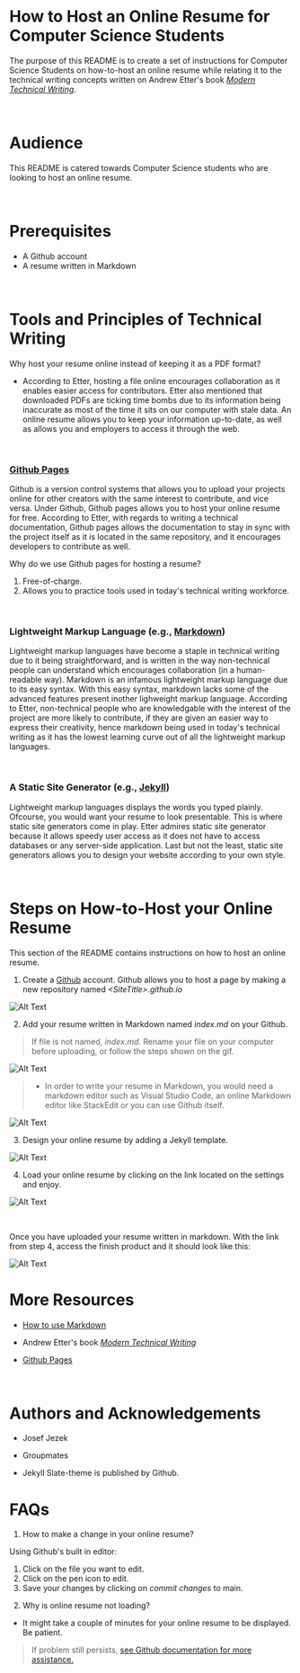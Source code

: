 # How to Host an Online Resume for Computer Science Students
The purpose of this README is to create a set of instructions for Computer Science Students on how-to-host an online resume while relating it to the technical writing concepts written on Andrew Etter's book [_Modern Technical Writing_](https://www.amazon.ca/Modern-Technical-Writing-Introduction-Documentation-ebook/dp/B01A2QL9SS/ref=sr_1_1?crid=3MXM73Y2ERF8Z&dchild=1&keywords=modern+technical+writing&qid=1604025150&sprefix=modern+technical%2Caps%2C194&sr=8-1).

&nbsp;

# Audience
This README is catered towards Computer Science students who are looking to host an online resume. 

&nbsp;

# Prerequisites
 * A Github account
 * A resume written in Markdown


&nbsp;
# Tools and Principles of Technical Writing
Why host your resume online instead of keeping it as a PDF format? 
* According to Etter, hosting a file online encourages collaboration as it enables easier access for contributors. Etter also mentioned that downloaded PDFs are ticking time bombs due to its information being inaccurate as most of the time it sits on our computer with stale data. An online resume allows you to keep your information up-to-date, as well as allows you and employers to access it through the web.



&nbsp;

 ### [Github Pages](https://pages.github.com/)
Github is a version control systems that allows you to upload your projects online for other creators with the same interest to contribute, and vice versa. Under Github, Github pages allows you to host your online resume for free. According to Etter, with regards to  writing a technical documentation, Github pages allows the documentation to stay in sync with the project itself as it is located in the same repository, and it encourages developers to contribute as well. 

 Why do we use Github pages for hosting a resume? 
 1) Free-of-charge.
 2) Allows you to practice tools used in today's technical writing workforce.


 &nbsp;

 ### Lightweight Markup Language (e.g., [Markdown](https://gist.github.com/JosefJezek/5917040)) 

Lightweight markup languages have become a staple in technical writing due to it being straightforward, and is written in the way non-technical people can understand which encourages collaboration (in a human-readable way). Markdown is an infamous lightweight markup language due to its easy syntax. With this easy syntax, markdown lacks some of the advanced features present inother lighweight markup language. According to Etter, non-technical people who are knowledgable with the interest of the project are more likely to contribute, if they are given an easier way to express their creativity, hence markdown being used in today's technical writing as it has the lowest learning curve out of all the lightweight markup languages.  

&nbsp;
### A Static Site Generator (e.g., [Jekyll](https://jekyllrb.com/))
Lightweight markup languages displays the words you typed plainly. Ofcourse, you would want your resume to look presentable. This is where static site generators come in play. Etter admires static site generator because it allows speedy user access as it does not have to access databases or any server-side application. Last but not the least, static site generators allows you to design your website according to your own style.  

&nbsp;

# Steps on How-to-Host your Online Resume
This section of the README contains instructions on how to host an online resume. 

1. Create a [Github](http://github.com) account. Github allows you to host a page by making a new repository named _\<SiteTitle>\.github.io_ 

![Alt Text](https://s8.gifyu.com/images/Creating-a-new-repository.gif) 

2. Add your resume written in Markdown named _index.md_ on your Github. 
> If file is not named, _index.md_. Rename your file on your computer before uploading, or follow the steps shown on the gif.

![Alt Text](https://s8.gifyu.com/images/Uploading-resume-in-markdown.gif) 

> * In order to write your resume in Markdown, you would need a markdown editor such as Visual Studio Code, an online Markdown editor like StackEdit or you can use Github itself. 

![Alt Text](https://s8.gifyu.com/images/Formatting-your-resume-in-markdown.gif)


3. Design your online resume by adding a Jekyll template.

![Alt Text](https://s8.gifyu.com/images/Adding-a-theme-on-your-repository.gif) 

4. Load your online resume by clicking on the link located on the settings and enjoy. 

![Alt Text](https://s8.gifyu.com/images/Visiting-your-website.gif)

&nbsp;

Once you have uploaded your resume written in markdown. With the link from step 4, access the finish product and it should look like this:

![Alt Text](https://s8.gifyu.com/images/Showing-my-resume.gif)
&nbsp;
# More Resources

* [How to use Markdown](https://gist.github.com/JosefJezek/5917040)

*  Andrew Etter's book [_Modern Technical Writing_](https://www.amazon.ca/Modern-Technical-Writing-Introduction-Documentation-ebook/dp/B01A2QL9SS/ref=sr_1_1?crid=3MXM73Y2ERF8Z&dchild=1&keywords=modern+technical+writing&qid=1604025150&sprefix=modern+technical%2Caps%2C194&sr=8-1)

* [Github Pages](https://pages.github.com/)

&nbsp;
# Authors and Acknowledgements
 * Josef Jezek 

 * Groupmates

 * Jekyll Slate-theme is published by Github.
&nbsp;

# FAQs
 


1. How to make a change in your online resume? 

Using Github's built in editor:
1) Click on the file you want to edit.
2) Click on the pen icon to edit.
3) Save your changes by clicking on _commit changes_ to main.

2. Why is online resume not loading?
* It might take a couple of minutes for your online resume to be displayed. Be patient.

>If problem still persists, [see Github documentation for more assistance.](https://docs.github.com/en/enterprise-server@2.20/github/working-with-github-pages)




